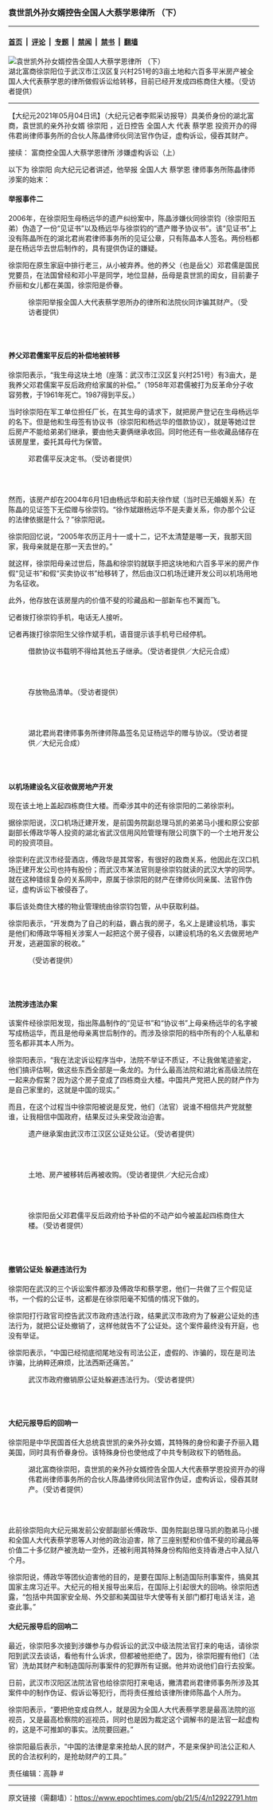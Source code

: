 ### 袁世凯外孙女婿控告全国人大蔡学恩律所 （下）

---

#### [首页](../../../..?n12922791) &nbsp;|&nbsp; [评论](../../../../../epoch-comment?n12922791) &nbsp;|&nbsp; [专题](../../../../../epoch-special?n12922791) &nbsp;|&nbsp; [禁闻](../../../../../epoch-news?n12922791) &nbsp;|&nbsp; [禁书](../../../../../books?n12922791) &nbsp;|&nbsp; [翻墙](https://github.com/gfw-breaker/nogfw/blob/master/README.md?n12922791)


<div><img alt="袁世凯外孙女婿控告全国人大蔡学恩律所 （下）" class="attachment-djy_600_400 size-djy_600_400 wp-post-image" src="https://i.epochtimes.com/assets/uploads/2021/05/id12923880-S__4243460-600x400.jpg"/>
<div class="caption">
 湖北富商徐崇阳位于武汉市江汉区复兴村251号的3亩土地和六百多平米房产被全国人大代表蔡学恩的律所做假诉讼给转移，目前已经开发成四栋商住大楼。（受访者提供）
</div></div><hr/><div class="post_content" id="artbody" itemprop="articleBody">
 <!-- article content begin -->
 <p>
  【大纪元2021年05月04日讯】（大纪元记者李熙采访报导）具美侨身份的湖北富商，袁世凯的亲外孙女婿
  <ok href="https://www.epochtimes.com/gb/tag/%E5%BE%90%E5%B4%87%E9%98%B3.html">
   徐崇阳
  </ok>
  ，近日控告
  <ok href="https://www.epochtimes.com/gb/tag/%E5%85%A8%E5%9B%BD%E4%BA%BA%E5%A4%A7.html">
   全国人大
  </ok>
  代表
  <ok href="https://www.epochtimes.com/gb/tag/%E8%94%A1%E5%AD%A6%E6%81%A9.html">
   蔡学恩
  </ok>
  投资开办的得伟君尚律师事务所的合伙人陈晶律师伙同法官作伪证，虚构诉讼，侵吞其财产。
 </p>
 <p>
  接续：
  <ok href="https://www.epochtimes.com/gb/21/4/30/n12916513.htm">
   富商控全国人大蔡学恩律所 涉嫌虚构诉讼（上）
  </ok>
 </p>
 <p>
  以下为
  <ok href="https://www.epochtimes.com/gb/tag/%E5%BE%90%E5%B4%87%E9%98%B3.html">
   徐崇阳
  </ok>
  向大纪元记者讲述，他举报
  <ok href="https://www.epochtimes.com/gb/tag/%E5%85%A8%E5%9B%BD%E4%BA%BA%E5%A4%A7.html">
   全国人大
  </ok>
  <ok href="https://www.epochtimes.com/gb/tag/%E8%94%A1%E5%AD%A6%E6%81%A9.html">
   蔡学恩
  </ok>
  律师事务所陈晶律师涉案的始末：
 </p>
 <h4>
  举报事件二
 </h4>
 <p>
  2006年，在徐崇阳生母杨远华的遗产纠纷案中，陈晶涉嫌伙同徐崇钧（徐崇阳五弟）伪造了一份“见证书”以及杨远华与徐崇钧的“遗产赠予协议书”。该“见证书”上没有陈晶所在的湖北君尚君律师事务所的见证公章，只有陈晶本人签名。两份档都是在杨远华去世后制作的，具有提供伪证的嫌疑。
 </p>
 <p>
  徐崇阳在原生家庭中排行老三，从小被弃养。他的养父（也是岳父）邓君儒是国民党要员，在法国曾经和邓小平是同学，地位显赫，岳母是袁世凯的闺女，目前妻子乔丽和女儿都在美国，徐崇阳是侨眷。
 </p>
 <figure aria-describedby="caption-attachment-12924050" class="wp-caption aligncenter" id="attachment_12924050" style="width: 450px">
  <ok href="https://i.epochtimes.com/assets/uploads/2021/05/id12924050-S__3088404.jpg" target="_blank">
   <img alt="" class="size-medium wp-image-12924050" src="https://i.epochtimes.com/assets/uploads/2021/05/id12924050-S__3088404-450x974.jpg"/>
  </ok>
  <br/><figcaption class="wp-caption-text" id="caption-attachment-12924050">
   徐崇阳举报全国人大代表蔡学恩所办的律所和法院伙同诈骗其财产。（受访者提供）
  </figcaption><br/>
 </figure><br/>
 <h4>
  养父邓君儒案平反后的补偿地被转移
 </h4>
 <p>
  徐崇阳表示，“我生母这块土地（座落：武汉市江汉区复兴村251号）有3亩大，是我养父邓君儒案平反后政府给家属的补偿。”（1958年邓君儒被打为反革命分子收容劳教，于1961年死亡。1987得到平反。）
 </p>
 <p>
  当时徐崇阳在军工单位担任厂长，在其生母的请求下，就把房产登记在生母杨远华的名下。但是他和生母签有协议书（徐崇阳和杨远华的借款协议），就是等她过世后房产不能给弟弟们继承，要由他夫妻俩继承收回。同时他还有一些收藏品储存在该房屋里，委托其母代为保管。
 </p>
 <figure aria-describedby="caption-attachment-12923930" class="wp-caption aligncenter" id="attachment_12923930" style="width: 450px">
  <ok href="https://i.epochtimes.com/assets/uploads/2021/05/id12923930-S__4104224.jpg" target="_blank">
   <img alt="" class="size-medium wp-image-12923930" src="https://i.epochtimes.com/assets/uploads/2021/05/id12923930-S__4104224-450x611.jpg"/>
  </ok>
  <br/><figcaption class="wp-caption-text" id="caption-attachment-12923930">
   邓君儒平反决定书。（受访者提供）
  </figcaption><br/>
 </figure><br/>
 <p>
  然而，该房产却在2004年6月1日由杨远华和前夫徐作斌（当时已无婚姻关系）在陈晶的见证签下无偿赠与徐崇钧。“徐作斌跟杨远华不是夫妻关系，你办那个公证的法律依据是什么？”徐崇阳说。
 </p>
 <p>
  徐崇阳回忆说，“2005年农历正月十一或十二，记不太清楚是哪一天，我那天回家，我母亲就是在那一天去世的。”
 </p>
 <p>
  就这样，徐崇阳母亲过世后，陈晶和徐崇钧就联手把这块地和六百多平米的房产作假“见证书”和假“买卖协议书”给移转了，然后由汉口机场迁建开发公司以机场用地为名征收。
 </p>
 <p>
  此外，他存放在该房屋内的价值不斐的珍藏品和一部新车也不翼而飞。
 </p>
 <p>
  记者拨打徐崇钧手机，电话无人接听。
 </p>
 <p>
  记者再拨打徐崇阳生父徐作斌手机，语音提示该手机号已经停机。
 </p>
 <figure aria-describedby="caption-attachment-12924020" class="wp-caption aligncenter" id="attachment_12924020" style="width: 450px">
  <ok href="https://i.epochtimes.com/assets/uploads/2021/05/id12924020-S__4243469.jpg" target="_blank">
   <img alt="" class="size-medium wp-image-12924020" src="https://i.epochtimes.com/assets/uploads/2021/05/id12924020-S__4243469-450x337.jpg"/>
  </ok>
  <br/><figcaption class="wp-caption-text" id="caption-attachment-12924020">
   借款协议书载明不得给其他五子继承。（受访者提供／大纪元合成）
  </figcaption><br/>
 </figure><br/>
 <figure aria-describedby="caption-attachment-12924021" class="wp-caption aligncenter" id="attachment_12924021" style="width: 450px">
  <ok href="https://i.epochtimes.com/assets/uploads/2021/05/id12924021-S__4112391.jpg" target="_blank">
   <img alt="" class="size-medium wp-image-12924021" src="https://i.epochtimes.com/assets/uploads/2021/05/id12924021-S__4112391-450x800.jpg"/>
  </ok>
  <br/><figcaption class="wp-caption-text" id="caption-attachment-12924021">
   存放物品清单。（受访者提供）
  </figcaption><br/>
 </figure><br/>
 <figure aria-describedby="caption-attachment-12923949" class="wp-caption aligncenter" id="attachment_12923949" style="width: 450px">
  <ok href="https://i.epochtimes.com/assets/uploads/2021/05/id12923949-S__4243464.jpg" target="_blank">
   <img alt="" class="size-medium wp-image-12923949" src="https://i.epochtimes.com/assets/uploads/2021/05/id12923949-S__4243464-450x337.jpg"/>
  </ok>
  <br/><figcaption class="wp-caption-text" id="caption-attachment-12923949">
   湖北君尚君律师事务所律师陈晶签名见证杨远华的赠与协议。（受访者提供／大纪元合成）
  </figcaption><br/>
 </figure><br/>
 <h4>
  以机场建设名义征收做房地产开发
 </h4>
 <p>
  现在该土地上盖起四栋商住大楼。而牵涉其中的还有徐崇阳的二弟徐崇利。
 </p>
 <p>
  据徐崇阳说，汉口机场迁建开发，是前国务院副总理马凯的弟弟马小援和原公安部副部长傅政华等人投资的湖北省武汉信用风险管理有限公司旗下的一个土地开发公司的投资项目。
 </p>
 <p>
  徐崇利在武汉市经营酒店，傅政华是其常客，有很好的政商关系，他因此在汉口机场迁建开发公司也持有股份；而武汉市某法官则是徐崇钧就读的武汉大学的同学。就在这种错综复杂的关系网中，原属于徐崇阳的财产在律师伙同亲属、法官作伪证，虚构诉讼下被侵吞了。
 </p>
 <p>
  事后该处商住大楼的物业管理统由徐崇钧包管，从中获取利益。
 </p>
 <p>
  徐崇阳表示，“开发商为了自己的利益，霸占我的房子，名义上是建设机场，事实是他们和傅政华等相关涉案人一起把这个房子侵吞，以建设机场的名义去做房地产开发，逃避国家的税收。”
 </p>
 <figure aria-describedby="caption-attachment-12924025" class="wp-caption aligncenter" id="attachment_12924025" style="width: 450px">
  <ok href="https://i.epochtimes.com/assets/uploads/2021/05/id12924025-S__2711656-450x800.jpg" target="_blank">
   <img alt="" class="size-medium wp-image-12924025" src="https://i.epochtimes.com/assets/uploads/2021/05/id12924025-S__2711656-450x800-450x800.jpg"/>
  </ok>
  <br/><figcaption class="wp-caption-text" id="caption-attachment-12924025">
   （受访者提供）
  </figcaption><br/>
 </figure><br/>
 <h4>
  法院涉违法办案
 </h4>
 <p>
  该案件经徐崇阳发现，指出陈晶制作的“见证书”和“协议书”上母亲杨远华的名字被写成杨运华，而且是他母亲离世后制作的。而涉及徐崇阳的档中所有的个人私章和签名都非其本人所为。
 </p>
 <p>
  徐崇阳表示，“我在法定诉讼程序当中，法院不举证不质证，不让我做笔迹鉴定，他们搞评估啊，做这些东西全部是一条龙的。为什么最高法院和湖北省高级法院在一起来办假案？因为这个房子变成了四栋商业大楼。中国共产党把人民的财产作为是自己家里的，这就是中国的现实。”
 </p>
 <p>
  而且，在这个过程当中徐崇阳被说是反党，他们（法官）说谁不相信共产党就整谁，让我相信中国政府，结果反过头来受政治迫害。
 </p>
 <figure aria-describedby="caption-attachment-12924026" class="wp-caption aligncenter" id="attachment_12924026" style="width: 450px">
  <ok href="https://i.epochtimes.com/assets/uploads/2021/05/id12924026-S__4120589.jpg" target="_blank">
   <img alt="" class="size-medium wp-image-12924026" src="https://i.epochtimes.com/assets/uploads/2021/05/id12924026-S__4120589-450x600.jpg"/>
  </ok>
  <br/><figcaption class="wp-caption-text" id="caption-attachment-12924026">
   遗产继承案由武汉市江汉区公证处公证。（受访者提供）
  </figcaption><br/>
 </figure><br/>
 <figure aria-describedby="caption-attachment-12924103" class="wp-caption aligncenter" id="attachment_12924103" style="width: 450px">
  <ok href="https://i.epochtimes.com/assets/uploads/2021/05/id12924103-S__4243471.jpg" target="_blank">
   <img alt="" class="size-medium wp-image-12924103" src="https://i.epochtimes.com/assets/uploads/2021/05/id12924103-S__4243471-450x337.jpg"/>
  </ok>
  <br/><figcaption class="wp-caption-text" id="caption-attachment-12924103">
   土地、房产被移转后再被收购。（受访者提供／大纪元合成）
  </figcaption><br/>
 </figure><br/>
 <figure aria-describedby="caption-attachment-12924032" class="wp-caption aligncenter" id="attachment_12924032" style="width: 450px">
  <ok href="https://i.epochtimes.com/assets/uploads/2021/05/id12924032-S__3268614.jpg" target="_blank">
   <img alt="" class="size-medium wp-image-12924032" src="https://i.epochtimes.com/assets/uploads/2021/05/id12924032-S__3268614-450x253.jpg"/>
  </ok>
  <br/><figcaption class="wp-caption-text" id="caption-attachment-12924032">
   徐崇阳岳父邓君儒平反后政府给予补偿的不动产如今被盖起四栋商住大楼。（受访者提供）
  </figcaption><br/>
 </figure><br/>
 <h4>
  撤销公证处 躲避违法行为
 </h4>
 <p>
  徐崇阳在武汉的三个诉讼案件都涉及傅政华和蔡学恩，他们一共做了三个假见证书，一个假的公证书，这都是在徐崇阳毫不知情的情况下做的。
 </p>
 <p>
  徐崇阳打行政官司控告武汉市政府违法行政，结果武汉市政府为了躲避公证处的违法行为，就把公证处撤销了，这样他就告不了公证处。这个案件最终没有开庭，也没有举证。
 </p>
 <p>
  徐崇阳表示，“中国已经彻底彻尾地没有司法公正，虚假的、诈骗的，现在是司法诈骗，比纳粹还麻烦，比法西斯还痛苦。”
 </p>
 <figure aria-describedby="caption-attachment-12924088" class="wp-caption aligncenter" id="attachment_12924088" style="width: 450px">
  <ok href="https://i.epochtimes.com/assets/uploads/2021/05/id12924088-S__3088415.jpg" target="_blank">
   <img alt="" class="size-medium wp-image-12924088" src="https://i.epochtimes.com/assets/uploads/2021/05/id12924088-S__3088415-450x974.jpg"/>
  </ok>
  <br/><figcaption class="wp-caption-text" id="caption-attachment-12924088">
   武汉市政府撤销原公证处躲避违法行为。（受访者提供）
  </figcaption><br/>
 </figure><br/>
 <h4>
  大纪元报导后的回响一
 </h4>
 <p>
  徐崇阳是中华民国首任大总统袁世凯的亲外孙女婿，其特殊的身份和妻子乔丽入籍美国，同时具有侨眷身份。该特殊身份也使他成了中共专制政权下的牺牲品。
 </p>
 <figure aria-describedby="caption-attachment-12924216" class="wp-caption aligncenter" id="attachment_12924216" style="width: 479px">
  <ok href="https://i.epochtimes.com/assets/uploads/2021/05/id12924216-S__2711601-600x400.jpeg" target="_blank">
   <img alt="" class="wp-image-12924216" src="https://i.epochtimes.com/assets/uploads/2021/05/id12924216-S__2711601-600x400-600x400.jpeg"/>
  </ok>
  <br/><figcaption class="wp-caption-text" id="caption-attachment-12924216">
   湖北富商徐崇阳，袁世凯的亲外孙女婿控告全国人大代表蔡学恩投资开办的得伟君尚律师事务所的合伙人陈晶律师伙同法官作伪证，虚构诉讼，侵吞其财产。（受访者提供）
  </figcaption><br/>
 </figure><br/>
 <p>
  此前徐崇阳向大纪元揭发前公安部副部长傅政华、国务院副总理马凯的胞弟马小援和全国人大代表蔡学恩等人对他的政治迫害，除了三座别墅和价值不斐的珍藏品等价值二十多亿财产被洗劫一空外，还被利用其特殊身份构陷他支持香港占中入狱八个月。
 </p>
 <p>
  徐崇阳说，傅政华等团伙迫害他的目的，是要在国际上制造国际刑事案件，搞臭其国家主席习近平。大纪元的相关报导出来后，在国际上引起很大的回响。徐崇阳透露，“包括中共国家安全局、外交部和美国驻华大使等有关部门都打电话关注，追查此事。”
 </p>
 <h4>
  大纪元报导后的回响二
 </h4>
 <p>
  最近，徐崇阳多次接到涉嫌参与办假诉讼的武汉中级法院法官打来的电话，请徐崇阳到武汉去谈话，看他有什么诉求，但都被他拒绝了。因为，徐崇阳握有他们（法官）洗劫其财产和制造国际刑事案件的犯罪所有证据。他并劝说他们自行去投案。
 </p>
 <p>
  日前，武汉市汉阳区法院法官也给徐崇阳打来电话，撇清君尚君律师事务所涉及其案件中的制作伪证、假诉讼等犯行，而将责任推给该律所律师陈晶个人所为。
 </p>
 <p>
  徐崇阳表示，“要把他变成自然人，就是因为全国人大代表蔡学恩是最高法院的巡视员，又是最高检察院的巡视员，同时也是因为裁定这个调解书的是法官一起虚构的，这是不可推卸的事实。法院要回避。”
 </p>
 <p>
  徐崇阳最后表示，“中国的法律是拿来抢劫人民的财产，不是来保护司法公正和人民的合法权利的，是抢劫财产的工具。”
 </p>
 <p>
  责任编辑：高静 #
 </p>
 <!-- article content end -->
 <div id="below_article_ad">
 </div>
</div>


---

原文链接（需翻墙）：https://www.epochtimes.com/gb/21/5/4/n12922791.htm